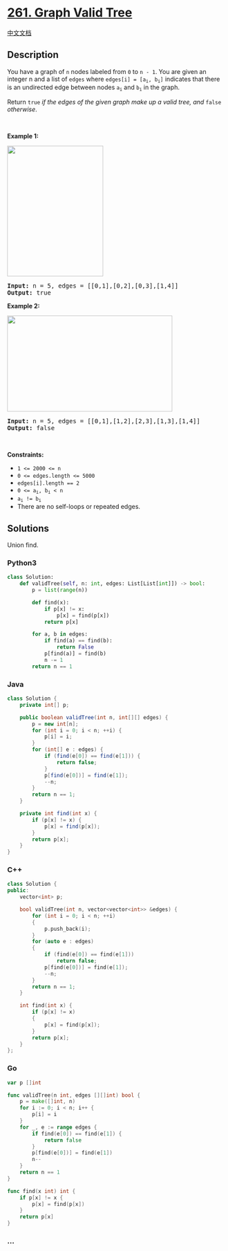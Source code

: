 # [261. Graph Valid Tree](https://leetcode.com/problems/graph-valid-tree)

[中文文档](/solution/0200-0299/0261.Graph%20Valid%20Tree/README.md)

## Description

<p>You have a graph of <code>n</code> nodes labeled from <code>0</code> to <code>n - 1</code>. You are given an integer n and a list of <code>edges</code> where <code>edges[i] = [a<sub>i</sub>, b<sub>i</sub>]</code> indicates that there is an undirected edge between nodes <code>a<sub>i</sub></code> and <code>b<sub>i</sub></code> in the graph.</p>

<p>Return <code>true</code> <em>if the edges of the given graph make up a valid tree, and</em> <code>false</code> <em>otherwise</em>.</p>

<p>&nbsp;</p>
<p><strong>Example 1:</strong></p>
<img alt="" src="https://cdn.jsdelivr.net/gh/doocs/leetcode@main/solution/0200-0299/0261.Graph%20Valid%20Tree/images/tree1-graph.jpg" style="width: 222px; height: 302px;" />
<pre>
<strong>Input:</strong> n = 5, edges = [[0,1],[0,2],[0,3],[1,4]]
<strong>Output:</strong> true
</pre>

<p><strong>Example 2:</strong></p>
<img alt="" src="https://cdn.jsdelivr.net/gh/doocs/leetcode@main/solution/0200-0299/0261.Graph%20Valid%20Tree/images/tree2-graph.jpg" style="width: 382px; height: 222px;" />
<pre>
<strong>Input:</strong> n = 5, edges = [[0,1],[1,2],[2,3],[1,3],[1,4]]
<strong>Output:</strong> false
</pre>

<p>&nbsp;</p>
<p><strong>Constraints:</strong></p>

<ul>
	<li><code>1 &lt;= 2000 &lt;= n</code></li>
	<li><code>0 &lt;= edges.length &lt;= 5000</code></li>
	<li><code>edges[i].length == 2</code></li>
	<li><code>0 &lt;= a<sub>i</sub>, b<sub>i</sub> &lt; n</code></li>
	<li><code>a<sub>i</sub> != b<sub>i</sub></code></li>
	<li>There are no self-loops or repeated edges.</li>
</ul>

## Solutions

Union find.

<!-- tabs:start -->

### **Python3**

```python
class Solution:
    def validTree(self, n: int, edges: List[List[int]]) -> bool:
        p = list(range(n))

        def find(x):
            if p[x] != x:
                p[x] = find(p[x])
            return p[x]

        for a, b in edges:
            if find(a) == find(b):
                return False
            p[find(a)] = find(b)
            n -= 1
        return n == 1
```

### **Java**

```java
class Solution {
    private int[] p;

    public boolean validTree(int n, int[][] edges) {
        p = new int[n];
        for (int i = 0; i < n; ++i) {
            p[i] = i;
        }
        for (int[] e : edges) {
            if (find(e[0]) == find(e[1])) {
                return false;
            }
            p[find(e[0])] = find(e[1]);
            --n;
        }
        return n == 1;
    }

    private int find(int x) {
        if (p[x] != x) {
            p[x] = find(p[x]);
        }
        return p[x];
    }
}
```

### **C++**

```cpp
class Solution {
public:
    vector<int> p;

    bool validTree(int n, vector<vector<int>> &edges) {
        for (int i = 0; i < n; ++i)
        {
            p.push_back(i);
        }
        for (auto e : edges)
        {
            if (find(e[0]) == find(e[1]))
                return false;
            p[find(e[0])] = find(e[1]);
            --n;
        }
        return n == 1;
    }

    int find(int x) {
        if (p[x] != x)
        {
            p[x] = find(p[x]);
        }
        return p[x];
    }
};
```

### **Go**

```go
var p []int

func validTree(n int, edges [][]int) bool {
	p = make([]int, n)
	for i := 0; i < n; i++ {
		p[i] = i
	}
	for _, e := range edges {
		if find(e[0]) == find(e[1]) {
			return false
		}
		p[find(e[0])] = find(e[1])
		n--
	}
	return n == 1
}

func find(x int) int {
	if p[x] != x {
		p[x] = find(p[x])
	}
	return p[x]
}
```

### **...**

```

```

<!-- tabs:end -->
